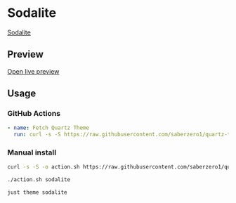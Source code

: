 # Sodalite

[Sodalite](https://twitter.com/tomzorz_)

## Preview

[Open live preview](https://quartz-themes.github.io/sodalite/)

## Usage

### GitHub Actions

```yaml
- name: Fetch Quartz Theme
  run: curl -s -S https://raw.githubusercontent.com/saberzero1/quartz-themes/master/action.sh | bash -s -- sodalite
```

### Manual install

```bash
curl -s -S -o action.sh https://raw.githubusercontent.com/saberzero1/quartz-themes/master/action.sh

./action.sh sodalite
```

```bash
just theme sodalite
```
